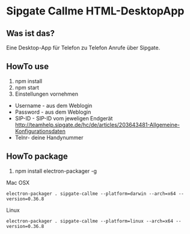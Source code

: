 # Sipgate Callme HTML-DesktopApp
## Was ist das?
Eine Desktop-App für Telefon zu Telefon Anrufe über Sipgate.

## HowTo use
1. npm install
2. npm start
3. Einstellungen vornehmen

- Username - aus dem Weblogin
- Password - aus dem Weblogin
- SIP-ID - SIP-ID vom jeweligen Endgerät  http://teamhelp.sipgate.de/hc/de/articles/203643481-Allgemeine-Konfigurationsdaten
- Telnr- deine Handynummer

## HowTo package
1. npm install electron-packager -g

Mac OSX
```
electron-packager . sipgate-callme --platform=darwin --arch=x64 --version=0.36.8
```
Linux
```
electron-packager . sipgate-callme --platform=linux --arch=x64 --version=0.36.8
```

